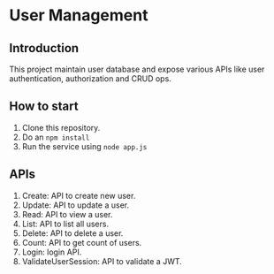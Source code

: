 # User Management

## Introduction
This project maintain user database and expose various APIs like user authentication, authorization and CRUD ops.

## How to start
1. Clone this repository.
2. Do an `npm install`
3. Run the service using `node app.js`

## APIs
1. Create: API to create new user.
2. Update: API to update a user.
3. Read: API to view a user.
4. List: API to list all users.
5. Delete: API to delete a user.
6. Count: API to get count of users.
7. Login: login API.
8. ValidateUserSession: API to validate a JWT.



